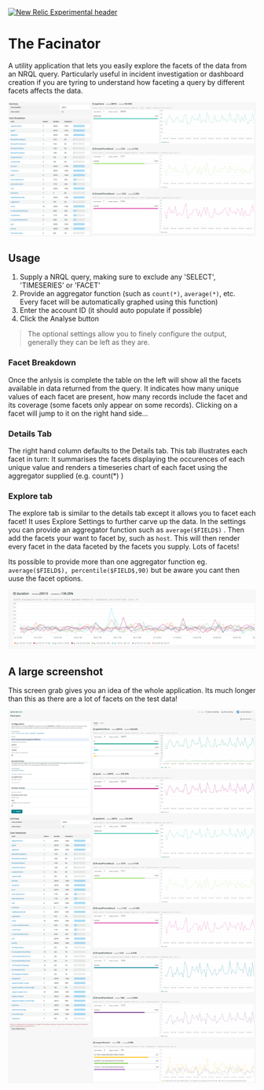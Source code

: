 [![New Relic Experimental header](https://github.com/newrelic/open-source-office/raw/master/examples/categories/images/Experimental.png)](https://github.com/newrelic/open-source-office/blob/master/examples/categories/index.md#new-relic-experimental)

# The Facinator
A utility application that lets you easily explore the facets of the data from an NRQL query. Particularly useful in incident investigation or dashboard creation if you are tyring to understand how faceting a query by different facets affects the data.

![Zoom](gfx/zoom.png)



## Usage

1. Supply a NRQL query, making sure to exclude any 'SELECT', 'TIMESERIES' or 'FACET'
2. Provide an aggregator function (such as `count(*)`, `average(*)`, etc. Every facet will be automatically graphed using this function)
3. Enter the account ID (it should auto populate if possible)
4. Click the Analyse button

> The optional settings allow you to finely configure the output, generally they can be left as they are.



### Facet Breakdown

Once the anlysis is complete the table on the left will show all the facets available in data returned from the query. It indicates how many unique values of each facet are present, how many records include the facet and its coverage (some facets only appear on some records). Clicking on a facet will jump to it on the right hand side...



### Details Tab

The right hand column defaults to the Details tab. This tab illustrates each facet in turn: It summarises the facets displaying the occurences of each unique value and renders a timeseries chart of each facet using the aggregator supplied (e.g. count(*) )



### Explore tab

The explore tab is similar to the details tab except it allows you to facet each facet! It uses Explore Settings to further carve up the data. In the settings you can provide an aggregator function such as `average($FIELD$)` . Then add the facets your want to facet by, such as `host`. This will then render every facet in the data faceted by the facets you supply. Lots of facets!

Its possible to provide more than one aggregator function eg. `average($FIELD$), percentile($FIELD$,90)` but be aware you cant then uuse the facet options.

![explore](gfx/explore.png)



## A large screenshot

This screen grab gives you an idea of the whole application. Its much longer than this as there are a lot of facets on the test data!

![big](gfx/facinator-big.png)